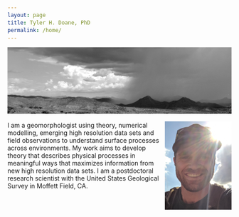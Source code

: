 ```yaml
---
layout: page
title: Tyler H. Doane, PhD
permalink: /home/
---
```

![](docs/AZView.png)

<img align="right" src="docs/hShot.png" width="150"> 

I am a geomorphologist using theory, numerical modelling, emerging high resolution data sets and field observations to understand surface processes across environments. My work aims to develop theory that describes physical processes in meaningful ways that maximizes information from new high resolution data sets. I am a postdoctoral research scientist with the United States Geological Survey in Moffett Field, CA.
